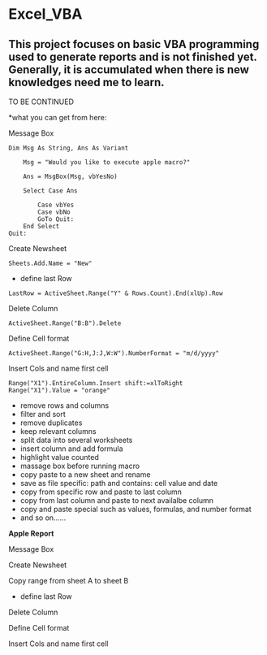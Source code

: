 Excel_VBA
===

This project focuses on basic VBA programming used to generate reports and is not finished yet. Generally, it is accumulated when there is new knowledges need me to learn.
---
TO BE CONTINUED

*what you can get from here:

Message Box
```
Dim Msg As String, Ans As Variant

    Msg = "Would you like to execute apple macro?"

    Ans = MsgBox(Msg, vbYesNo)

    Select Case Ans

        Case vbYes
        Case vbNo
        GoTo Quit:
    End Select
Quit:        
```
Create Newsheet
```
Sheets.Add.Name = "New"
```
* define last Row
```
LastRow = ActiveSheet.Range("Y" & Rows.Count).End(xlUp).Row
```
Delete Column
```
ActiveSheet.Range("B:B").Delete
```
Define Cell format
```
ActiveSheet.Range("G:H,J:J,W:W").NumberFormat = "m/d/yyyy"
```
Insert Cols and name first cell
```
Range("X1").EntireColumn.Insert shift:=xlToRight
Range("X1").Value = "orange"
```
* remove rows and columns
* filter and sort
* remove duplicates
* keep relevant columns
* split data into several worksheets
* insert column and add formula
* highlight value counted
* massage box before running macro
* copy paste to a new sheet and rename
* save as file specific: path and contains: cell value and date
* copy from specific row and paste to last column
* copy from last column and paste to next availalbe column
* copy and paste special such as values, formulas, and number format
* and so on......

**Apple Report**

Message Box

Create Newsheet

Copy range from sheet A to sheet B
* define last Row

Delete Column

Define Cell format

Insert Cols and name first cell

